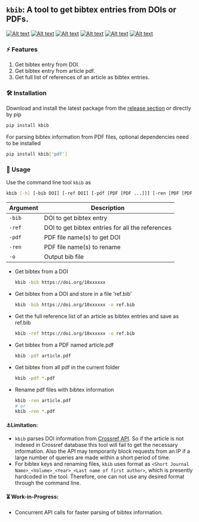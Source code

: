 ## `kbib`: A tool to get bibtex entries from DOIs or PDFs.
[![Alt text](https://img.shields.io/pypi/v/kbib.svg?logo=pypi)](https://pypi.org/project/kbib/)
[![Alt text](https://img.shields.io/pypi/pyversions/kbib.svg?logo=python)](https://pypi.org/project/kbib/)
[![Alt text](https://img.shields.io/pypi/dm/kbib.svg)](https://pypistats.org/packages/kbib)
[![Alt text](https://img.shields.io/pypi/l/kbib.svg)](https://pypi.org/project/kbib/)
[![Alt text](https://img.shields.io/pypi/status/kbib.svg)](https://pypi.org/project/kbib/)
[![Alt text](https://github.com/koushikphy/kbib/actions/workflows/python-publish.yml/badge.svg)](https://github.com/Koushikphy/kbib/releases/latest)



### ⚡ Features
1. Get bibtex entry from DOI.
3. Get bibtex entry from article pdf.
2. Get full list of references of an article as bibtex entries.


### 🛠️ Installation
Download and install the latest package from the [release section](https://github.com/Koushikphy/kbib/releases/latest) or directly by pip
```bash
pip install kbib
```
For parsing bibtex information from PDF files, optional dependencies need to be installed

```bash
pip install kbib['pdf']
```


### 🚀 Usage 
Use the command line tool `kbib` as 
```bash
kbib [-h] [-bib DOI] [-ref DOI] [-pdf [PDF [PDF ...]]] [-ren [PDF [PDF ...]]] [-o DOI]
```

| Argument    |  Description|
| ----------- | ----------- 
|    `-bib`    | DOI to get bibtex entry |
|    `-ref`    | DOI to get bibtex entries for all the references | 
|    `-pdf`    | PDF file name(s) to get DOI | 
|    `-ren`    | PDF file name(s) to rename | 
|    `-o`      | Output bib file | 

* Get bibtex from a DOI
    ```bash
    kbib -bib https://doi.org/10xxxxxx
    ```
* Get bibtex from a DOI and store in a file 'ref.bib'
    ```bash
    kbib -bib https://doi.org/10xxxxxx -o ref.bib
    ```
* Get the full reference list of an article as bibtex entries and save as ref.bib
    ```bash
    kbib -ref https://doi.org/10xxxxxx -o ref.bib
    ```
* Get bibtex from a PDF named article.pdf
    ```bash
    kbib -pdf article.pdf
    ```
* Get bibtex from all pdf in the current folder
    ```bash
    kbib -pdf *.pdf
    ```
* Rename pdf files with bibtex information
    ```bash
    kbib -ren article.pdf
    # or
    kbib -ren *.pdf
    ```

#### ⚓Limitation:
- `kbib` parses DOI information from [Crossref API](https://github.com/CrossRef/rest-api-doc). So if the article is not indexed in Crossref database this tool will fail to get the necessary information. Also the API may temporarily block requests from an IP if a large number of queries are made within a short period of time.
- For bibtex keys and renaming files, `kbib` uses format as `<Short Journal Name>_<Volume>_<Year>_<Last name of first author>`, which is presently hardcoded in the tool. Therefore, one can not use any desired format through the command line.


#### ⏳ Work-in-Progress:
- Concurrent API calls for faster parsing of bibtex information.

